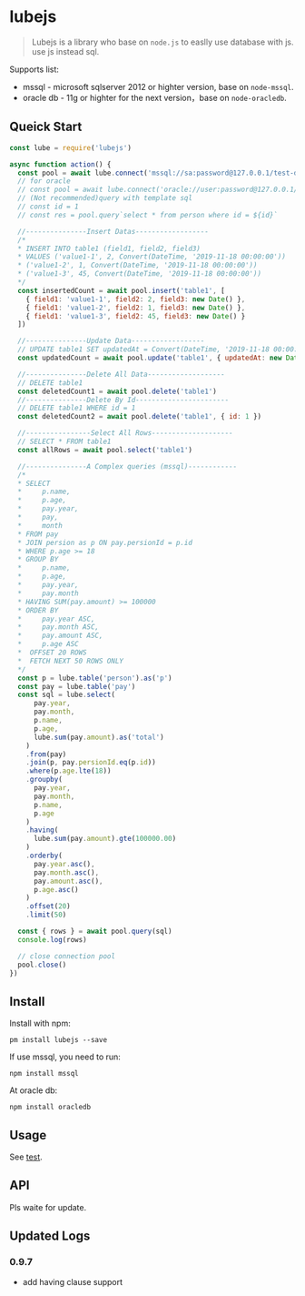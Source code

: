 # lubejs

> Lubejs is a library who base on `node.js` to easlly use database with js.
> use js instead sql.

Supports list:

- mssql - microsoft sqlserver 2012 or highter version, base on `node-mssql`.
- oracle db - 11g or highter for the next version，base on `node-oracledb`.

## Queick Start

```js
const lube = require('lubejs')

async function action() {
  const pool = await lube.connect('mssql://sa:password@127.0.0.1/test-db')
  // for oracle
  // const pool = await lube.connect('oracle://user:password@127.0.0.1/sid')
  // (Not recommended)query with template sql
  // const id = 1
  // const res = pool.query`select * from person where id = ${id}`

  //---------------Insert Datas------------------
  /*
  * INSERT INTO table1 (field1, field2, field3)
  * VALUES ('value1-1', 2, Convert(DateTime, '2019-11-18 00:00:00'))
  * ('value1-2', 1, Convert(DateTime, '2019-11-18 00:00:00'))
  * ('value1-3', 45, Convert(DateTime, '2019-11-18 00:00:00'))
  */
  const insertedCount = await pool.insert('table1', [
    { field1: 'value1-1', field2: 2, field3: new Date() },
    { field1: 'value1-2', field2: 1, field3: new Date() },
    { field1: 'value1-3', field2: 45, field3: new Date() }
  ])

  //---------------Update Data------------------
  // UPDATE table1 SET updatedAt = Convert(DateTime, '2019-11-18 00:00:00') WHERE id = 1
  const updatedCount = await pool.update('table1', { updatedAt: new Date(), operator: 'your name' }, { id: 1 })

  //---------------Delete All Data-------------------
  // DELETE table1
  const deletedCount1 = await pool.delete('table1')
  //---------------Delete By Id-----------------------
  // DELETE table1 WHERE id = 1
  const deletedCount2 = await pool.delete('table1', { id: 1 })

  //----------------Select All Rows--------------------
  // SELECT * FROM table1
  const allRows = await pool.select('table1')

  //---------------A Complex queries (mssql)------------
  /*
  * SELECT
  *     p.name,
  *     p.age,
  *     pay.year,
  *     pay,
  *     month
  * FROM pay
  * JOIN persion as p ON pay.persionId = p.id
  * WHERE p.age >= 18
  * GROUP BY
  *     p.name,
  *     p.age,
  *     pay.year,
  *     pay.month
  * HAVING SUM(pay.amount) >= 100000
  * ORDER BY
  *     pay.year ASC,
  *     pay.month ASC,
  *     pay.amount ASC,
  *     p.age ASC
  *  OFFSET 20 ROWS
  *  FETCH NEXT 50 ROWS ONLY
  */
  const p = lube.table('person').as('p')
  const pay = lube.table('pay')
  const sql = lube.select(
      pay.year,
      pay.month,
      p.name,
      p.age,
      lube.sum(pay.amount).as('total')
    )
    .from(pay)
    .join(p, pay.persionId.eq(p.id))
    .where(p.age.lte(18))
    .groupby(
      pay.year,
      pay.month,
      p.name,
      p.age
    )
    .having(
      lube.sum(pay.amount).gte(100000.00)
    )
    .orderby(
      pay.year.asc(),
      pay.month.asc(),
      pay.amount.asc(),
      p.age.asc()
    )
    .offset(20)
    .limit(50)

  const { rows } = await pool.query(sql)
  console.log(rows)

  // close connection pool
  pool.close()
})

```

## Install

Install with npm:

```shell
pm install lubejs --save
```

If use mssql, you need to run:

```shell
npm install mssql
```

At oracle db:

```shell
npm install oracledb
```

## Usage

See [test](./test/index.test.js).
<!--@import "./test/index.test.js"-->

## API

Pls waite for update.

## Updated Logs

### 0.9.7

- add having clause support
